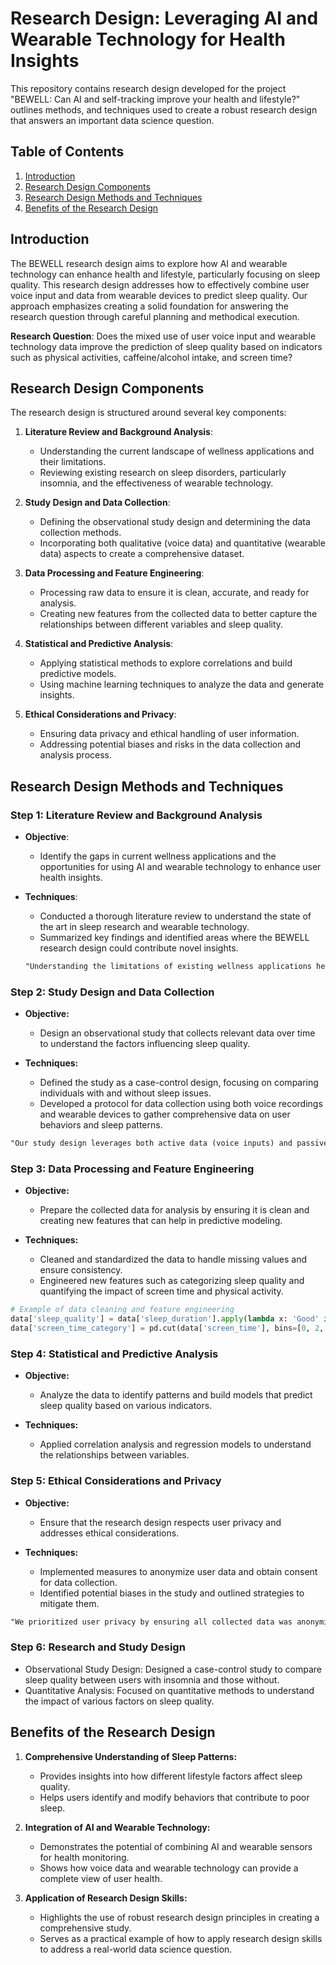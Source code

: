 # Research Design: Leveraging AI and Wearable Technology for Health Insights

This repository contains research design developed for the project "BEWELL: Can AI and self-tracking improve your health and lifestyle?" outlines methods, and techniques used to create a robust research design that answers an important data science question.

## Table of Contents

1. [Introduction](#introduction)
2. [Research Design Components](#research-design-components)
3. [Research Design Methods and Techniques](#research-design-methods-and-techniques)
4. [Benefits of the Research Design](#benefits-of-the-research-design)

## Introduction

The BEWELL research design aims to explore how AI and wearable technology can enhance health and lifestyle, particularly focusing on sleep quality. This research design addresses how to effectively combine user voice input and data from wearable devices to predict sleep quality. Our approach emphasizes creating a solid foundation for answering the research question through careful planning and methodical execution.

**Research Question**: 
Does the mixed use of user voice input and wearable technology data improve the prediction of sleep quality based on indicators such as physical activities, caffeine/alcohol intake, and screen time?

## Research Design Components

The research design is structured around several key components:

1. **Literature Review and Background Analysis**:
   - Understanding the current landscape of wellness applications and their limitations.
   - Reviewing existing research on sleep disorders, particularly insomnia, and the effectiveness of wearable technology.

2. **Study Design and Data Collection**:
   - Defining the observational study design and determining the data collection methods.
   - Incorporating both qualitative (voice data) and quantitative (wearable data) aspects to create a comprehensive dataset.

3. **Data Processing and Feature Engineering**:
   - Processing raw data to ensure it is clean, accurate, and ready for analysis.
   - Creating new features from the collected data to better capture the relationships between different variables and sleep quality.

4. **Statistical and Predictive Analysis**:
   - Applying statistical methods to explore correlations and build predictive models.
   - Using machine learning techniques to analyze the data and generate insights.

5. **Ethical Considerations and Privacy**:
   - Ensuring data privacy and ethical handling of user information.
   - Addressing potential biases and risks in the data collection and analysis process.

## Research Design Methods and Techniques

### Step 1: Literature Review and Background Analysis

- **Objective**:
  - Identify the gaps in current wellness applications and the opportunities for using AI and wearable technology to enhance user health insights.

- **Techniques**:
  - Conducted a thorough literature review to understand the state of the art in sleep research and wearable technology.
  - Summarized key findings and identified areas where the BEWELL research design could contribute novel insights.

  ```markdown
  "Understanding the limitations of existing wellness applications helped us define the scope of our research and identify key variables for our study."
  ```

###  Step 2: Study Design and Data Collection
- **Objective:**
   - Design an observational study that collects relevant data over time to understand the factors influencing sleep quality.

- **Techniques:**
   - Defined the study as a case-control design, focusing on comparing individuals with and without sleep issues.
   - Developed a protocol for data collection using both voice recordings and wearable devices to gather comprehensive data on user behaviors and sleep patterns.
```markdown
"Our study design leverages both active data (voice inputs) and passive data (wearable sensors) to provide a holistic view of sleep quality."
```

### Step 3: Data Processing and Feature Engineering
- **Objective:**
   - Prepare the collected data for analysis by ensuring it is clean and creating new features that can help in predictive modeling.

- **Techniques:**
   - Cleaned and standardized the data to handle missing values and ensure consistency.
   - Engineered new features such as categorizing sleep quality and quantifying the impact of screen time and physical activity.
```python
# Example of data cleaning and feature engineering
data['sleep_quality'] = data['sleep_duration'].apply(lambda x: 'Good' if x >= 7 else 'Poor')
data['screen_time_category'] = pd.cut(data['screen_time'], bins=[0, 2, 4, 6, 8], labels=['Very Low', 'Low', 'Moderate', 'High', 'Very High'])
```

### Step 4: Statistical and Predictive Analysis
- **Objective:**
   - Analyze the data to identify patterns and build models that predict sleep quality based on various indicators.

- **Techniques:**
   - Applied correlation analysis and regression models to understand the relationships between variables.

### Step 5: Ethical Considerations and Privacy
- **Objective:**
   - Ensure that the research design respects user privacy and addresses ethical considerations.

- **Techniques:**
   - Implemented measures to anonymize user data and obtain consent for data collection.
   - Identified potential biases in the study and outlined strategies to mitigate them.
```markdown
"We prioritized user privacy by ensuring all collected data was anonymized and users had full control over their participation."
```

### Step 6: Research and Study Design
   - Observational Study Design: Designed a case-control study to compare sleep quality between users with insomnia and those without.
   - Quantitative Analysis: Focused on quantitative methods to understand the impact of various factors on sleep quality.

## Benefits of the Research Design
1. **Comprehensive Understanding of Sleep Patterns:**
   - Provides insights into how different lifestyle factors affect sleep quality.
   - Helps users identify and modify behaviors that contribute to poor sleep.

2. **Integration of AI and Wearable Technology:**
   - Demonstrates the potential of combining AI and wearable sensors for health monitoring.
   - Shows how voice data and wearable technology can provide a complete view of user health.

3. **Application of Research Design Skills:**
   - Highlights the use of robust research design principles in creating a comprehensive study.
   - Serves as a practical example of how to apply research design skills to address a real-world data science question.


